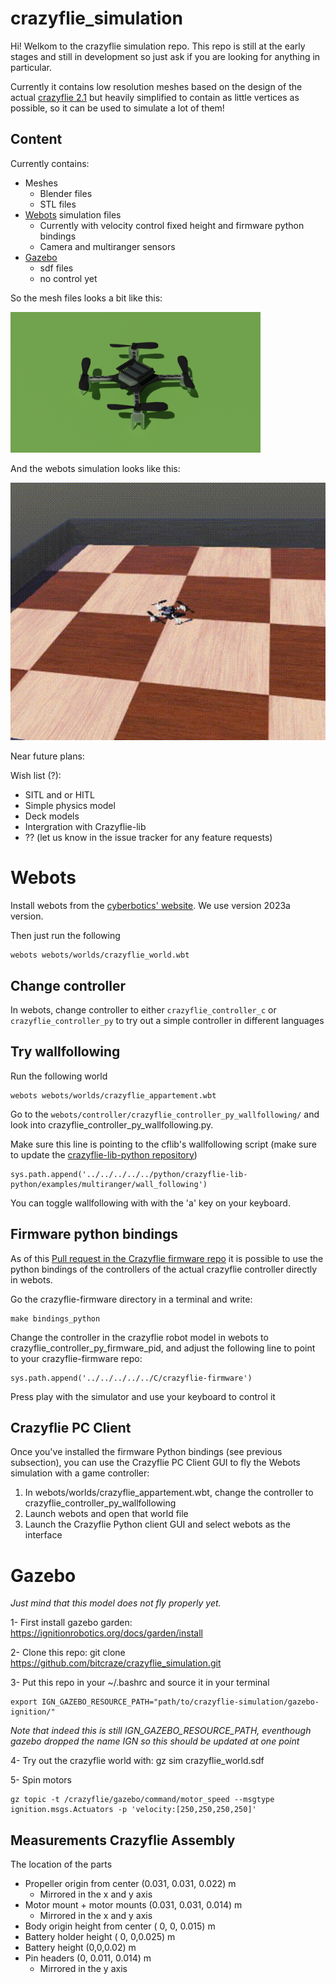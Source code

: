 # crazyflie_simulation

Hi! Welkom to the crazyflie simulation repo. This repo is still at the early stages and still in development so just ask if you are looking for anything in particular.

Currently it contains low resolution meshes based on the design of the actual [crazyflie 2.1](https://www.bitcraze.io/products/crazyflie-2-1/) but heavily simplified to contain as little vertices as possible, so it can be used to simulate a lot of them!

## Content

Currently contains:
* Meshes
    * Blender files
    * STL files
* [Webots](https://cyberbotics.com/) simulation files
    * Currently with velocity control fixed height and firmware python bindings
    * Camera and multiranger sensors
* [Gazebo](https://gazebosim.org/) 
    * sdf files
    * no control yet

So the mesh files looks a bit like this:


<img src="/meshes/blender_files/cf2_render.png" width="400" />

And the webots simulation looks like this:

![webots](crazyflie_webots.gif)

Near future plans:

Wish list (?):
* SITL and or HITL
* Simple physics model
* Deck models
* Intergration with Crazyflie-lib
* ?? (let us know in the issue tracker for any feature requests)

# Webots

Install webots from the [cyberbotics' website](https://cyberbotics.com/). We use version 2023a version.

Then just run the following

    webots webots/worlds/crazyflie_world.wbt

## Change controller

In webots, change controller to either `crazyflie_controller_c` or `crazyflie_controller_py` to try out a simple controller in different languages

## Try wallfollowing

Run the following world

    webots webots/worlds/crazyflie_appartement.wbt

Go to the `webots/controller/crazyflie_controller_py_wallfollowing/` and look into crazyflie_controller_py_wallfollowing.py. 

Make sure this line is pointing to the cflib's wallfollowing script (make sure to update the [crazyflie-lib-python repository](https://github.com/bitcraze/crazyflie-lib-python))

    sys.path.append('../../../../../python/crazyflie-lib-python/examples/multiranger/wall_following')


You can toggle wallfollowing with with the 'a' key on your keyboard.


## Firmware python bindings
As of this [Pull request in the Crazyflie firmware repo](https://github.com/bitcraze/crazyflie-firmware/pull/1021) it is possible to use the python bindings of the controllers of the actual crazyflie controller directly in webots.

Go the crazyflie-firmware directory in a terminal and write:

    make bindings_python

Change the controller in the crazyflie robot model in webots to crazyflie_controller_py_firmware_pid, and adjust the following line to point to your crazyflie-firmware repo:

    sys.path.append('../../../../../C/crazyflie-firmware')

Press play with the simulator and use your keyboard to  control it 

## Crazyflie PC Client

Once you've installed the firmware Python bindings (see previous subsection), you can use the
Crazyflie PC Client GUI to fly the Webots simulation with a game controller:

1. In webots/worlds/crazyflie_appartement.wbt, change the controller to crazyflie_controller_py_wallfollowing
2. Launch webots and open that world file
3. Launch the Crazyflie Python client GUI and select webots as the interface

# Gazebo

*Just mind that this model does not fly properly yet.* 

1- First install gazebo garden: https://ignitionrobotics.org/docs/garden/install

2- Clone this repo: 
    git clone https://github.com/bitcraze/crazyflie_simulation.git

3- Put this repo in your ~/.bashrc and source it in your terminal

    export IGN_GAZEBO_RESOURCE_PATH="path/to/crazyflie-simulation/gazebo-ignition/"

*Note that indeed this is still IGN_GAZEBO_RESOURCE_PATH, eventhough gazebo dropped the name IGN so this should be updated at one point*

4- Try out the crazyflie world with: 
    gz sim crazyflie_world.sdf

5- Spin motors 

    gz topic -t /crazyflie/gazebo/command/motor_speed --msgtype ignition.msgs.Actuators -p 'velocity:[250,250,250,250]'


## Measurements Crazyflie Assembly

The location of the parts

* Propeller origin from center (0.031, 0.031, 0.022) m
    * Mirrored in the x and y axis
* Motor mount + motor mounts (0.031, 0.031, 0.014) m
    * Mirrored in the x and y axis
* Body origin height from center ( 0, 0, 0.015) m
* Battery holder height ( 0, 0,0.025) m
* Battery height (0,0,0.02) m
* Pin headers (0, 0.011, 0.014) m
    * Mirrored in the y axis
